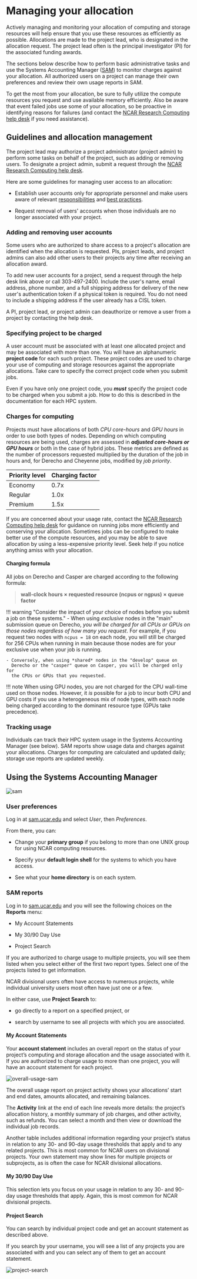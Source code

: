 # Managing your allocation

Actively managing and monitoring your allocation of computing and
storage resources will help ensure that you use these resources as
efficiently as possible. Allocations are made to the project lead, who
is designated in the allocation request. The project lead often is the
principal investigator (PI) for the associated funding awards.

The sections below describe how to perform basic administrative tasks
and use the Systems Accounting Manager
([SAM](https://sam.ucar.edu/app/home)) to monitor charges against your
allocation. All authorized users on a project can manage their own
preferences and review their own usage reports in SAM.

To get the most from your allocation, be sure to fully utilize the
compute resources you request and use available memory efficiently. Also
be aware that event failed jobs use some of your allocation, so be
proactive in identifying reasons for failures (and contact the
[NCAR Research Computing help desk](https://rchelp.ucar.edu/) if you need
assistance).

## Guidelines and allocation management

The project lead may authorize a project administrator (project admin)
to perform some tasks on behalf of the project, such as adding or
removing users. To designate a project admin, submit a request through
the [NCAR Research Computing help desk](https://rchelp.ucar.edu/).

Here are some guidelines for managing user access to an allocation:

- Establish user accounts only for appropriate personnel and make users
  aware of
  relevant [responsibilities](./user-responsibilities.md) and
  [best practices](./best-practices-for-supercomputer-users.md).

- Request removal of users' accounts when those individuals are no
  longer associated with your project.

### Adding and removing user accounts

Some users who are authorized to share access to a project's allocation
are identified when the allocation is requested. PIs, project leads, and
project admins can also add other users to their projects any time after
receiving an allocation award.

To add new user accounts for a project, send a request through the help
desk link above or call 303-497-2400. Include the user's name, email
address, phone number, and a full shipping address for delivery of the
new user's authentication token if a physical token is required. You do
not need to include a shipping address if the user already has a
CISL token.

A PI, project lead, or project admin can deauthorize or remove a user
from a project by contacting the help desk.

### Specifying project to be charged

A user account must be associated with at least one allocated project
and may be associated with more than one. You will have an
alphanumeric **project code** for each such project. These project codes
are used to charge your use of computing and storage resources against
the appropriate allocations. Take care to specify the correct project
code when you submit jobs.

Even if you have only one project code, you ***must*** specify the
project code to be charged when you submit a job. How to do this is
described in the documentation for each HPC system.

### Charges for computing

Projects must have allocations of both *CPU core-hours* and *GPU
hours* in order to use both types of nodes. Depending on which computing
resources are being used, charges are assessed in ***adjusted core-hours
or GPU hours*** or both in the case of hybrid jobs. These metrics are
defined as the number of processors requested multiplied by the duration
of the job in hours and, for Derecho and Cheyenne jobs, modified by *job
priority*.

| **Priority level** | **Charging factor** |
|--------------------|---------------------|
| Economy            | 0.7x                |
| Regular            | 1.0x                |
| Premium            | 1.5x                |

If you are concerned about your usage rate, contact the [NCAR Research
Computing help desk](https://rchelp.ucar.edu/) for guidance on running
jobs more efficiently and conserving your allocation. Sometimes jobs can
be configured to make better use of the compute resources, and you may
be able to save allocation by using a less-expensive priority level.
Seek help if you notice anything amiss with your allocation.

#### Charging formula

All jobs on Derecho and Casper are charged according to the following
formula:

> **wall-clock hours × requested resource (ncpus or ngpus) × queue
> factor**

!!! warning "Consider the impact of your choice of nodes before you submit a job on these systems."
    - When using *exclusive* nodes in the "main" submission queue on
      Derecho, *you will be charged for all CPUs or GPUs on those nodes
      regardless of how many you request*. For example, if you request two
      nodes with `ncpus = 18` on each node, you will still be charged for
      256 CPUs when running in main because those nodes are for your
      exclusive use when your job is running.

    - Conversely, when using *shared* nodes in the "develop" queue on
      Derecho or the "casper" queue on Casper, you will be charged only for
      the CPUs or GPUs that you requested.

!!! note
    When using GPU nodes, you are not charged for the CPU wall-time used
    on those nodes. However, it *is* possible for a job to incur both CPU
    and GPU costs if you use a heterogeneous mix of node types, with each
    node being charged according to the dominant resource type (GPUs take
    precedence).

### Tracking usage

Individuals can track their HPC system usage in the Systems Accounting
Manager (see below). SAM reports show usage data and charges against
your allocations. Charges for computing are calculated and updated
daily; storage use reports are updated weekly.

## Using the Systems Accounting Manager
![sam](managing-your-allocation/media/sam.png)

### User preferences

Log in at [sam.ucar.edu](https://sam.ucar.edu/app/home) and
select *User*, then *Preferences*.

From there, you can:

- Change your **primary group** if you belong to more than one UNIX
  group for using NCAR computing resources.

- Specify your **default login shell** for the systems to which you have
  access.

- See what your **home directory** is on each system.

### SAM reports

Log in to [sam.ucar.edu](https://sam.ucar.edu/app/home) and you will see
the following choices on the **Reports** menu:

- My Account Statements

- My 30/90 Day Use

- Project Search

If you are authorized to charge usage to multiple projects, you will see
them listed when you select either of the first two report types. Select
one of the projects listed to get information.

NCAR divisional users often have access to numerous projects, while
individual university users most often have just one or a few.

In either case, use **Project Search** to:

- go directly to a report on a specified project, or

- search by username to see all projects with which you are associated.

#### My Account Statements

Your **account statement** includes an overall report on the status of
your project’s computing and storage allocation and the usage associated
with it. If you are authorized to charge usage to more than one project,
you will have an account statement for each project.

![overall-usage-sam](managing-your-allocation/media/image1.png)

The overall usage report on project activity shows your allocations’
start and end dates, amounts allocated, and remaining balances.

The **Activity** link at the end of each line reveals more details: the
project’s allocation history, a monthly summary of job charges, and
other activity, such as refunds. You can select a month and then view or
download the individual job records.

Another table includes additional information regarding your project’s
status in relation to any 30- and 90-day usage thresholds that apply and
to any related projects. This is most common for NCAR users on
divisional projects. Your own statement may show lines for multiple
projects or subprojects, as is often the case for NCAR divisional
allocations.

#### My 30/90 Day Use

This selection lets you focus on your usage in relation to any 30- and
90-day usage thresholds that apply. Again, this is most common for NCAR
divisional projects.

#### Project Search

You can search by individual project code and get an account statement
as described above.

If you search by your username, you will see a list of any projects you
are associated with and you can select any of them to get an account
statement.

![project-search](managing-your-allocation/media/image2.png)
